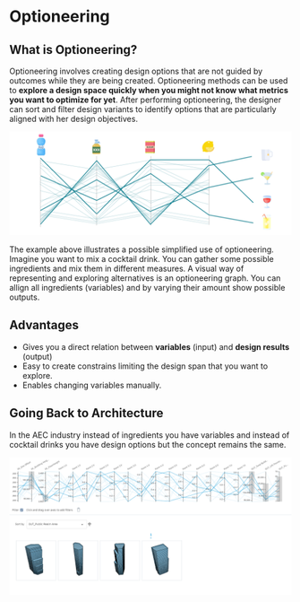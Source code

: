 # Optioneering

## What is Optioneering?

Optioneering involves creating design options that are not guided by outcomes while they are being created. Optioneering methods can be used to **explore a design space quickly when you might not know what metrics you want to optimize for yet**. After performing optioneering, the designer can sort and filter design variants to identify options that are particularly aligned with her design objectives.

![](../.gitbook/assets/optioneering1%20%284%29.png)

The example above illustrates a possible simplified use of optioneering. Imagine you want to mix a cocktail drink. You can gather some possible ingredients and mix them in different measures. A visual way of representing and exploring alternatives is an optioneering graph. You can allign all ingredients \(variables\) and by varying their amount show possible outputs.

## Advantages

* Gives you a direct relation between **variables** \(input\) and **design results** \(output\)
* Easy to create constrains limiting the design span that you want to explore. 
* Enables changing variables manually. 

## Going Back to Architecture

In the AEC industry instead of ingredients you have variables and instead of cocktail drinks you have design options but the concept remains the same.

![](../.gitbook/assets/optioneering2%20%281%29.png)

